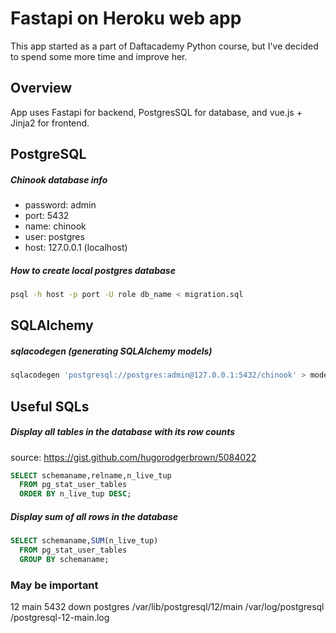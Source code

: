 # Fastapi on Heroku web app
This app started as a part of Daftacademy Python course, but I've decided to spend some more time and improve her.
## Overview
App uses Fastapi for backend, PostgresSQL for database, and vue.js + Jinja2 for frontend.

## PostgreSQL
##### Chinook database info
* password: admin
* port: 5432
* name: chinook
* user: postgres
* host: 127.0.0.1 (localhost)
##### How to create local postgres database
```bash
psql -h host -p port -U role db_name < migration.sql
```

## SQLAlchemy
##### sqlacodegen (generating SQLAlchemy models)
```bash
sqlacodegen 'postgresql://postgres:admin@127.0.0.1:5432/chinook' > models.py
```

## Useful SQLs
##### Display all tables in the database with its row counts
source: https://gist.github.com/hugorodgerbrown/5084022
```sql
SELECT schemaname,relname,n_live_tup 
  FROM pg_stat_user_tables 
  ORDER BY n_live_tup DESC;
```
##### Display sum of all rows in the database
```sql
SELECT schemaname,SUM(n_live_tup) 
  FROM pg_stat_user_tables
  GROUP BY schemaname;
```

### May be important
12  main    5432 down   postgres /var/lib/postgresql/12/main /var/log/postgresql
/postgresql-12-main.log
